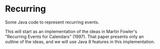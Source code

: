 Recurring
=========

Some Java code to represent recurring events.

This will start as an implementation of the ideas in Martin Fowler's
"Recurring Events for Calendars" (1997). That paper presents only an
outline of the ideas, and we will use Java 8 features in this
implementation.
